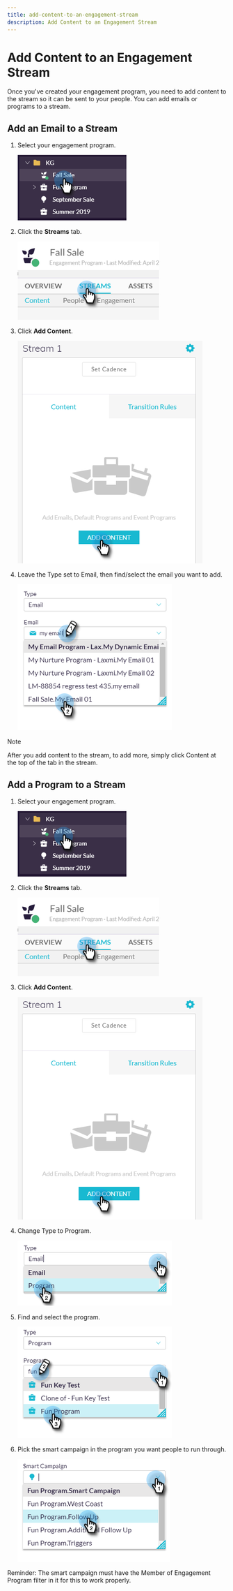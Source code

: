 ```yaml
---
title: add-content-to-an-engagement-stream
description: Add Content to an Engagement Stream
---
```


# Add Content to an Engagement Stream

Once you've created your engagement program, you need to add content to the stream so it can be sent to your people. You can add emails or programs to a stream.

## Add an Email to a Stream

1. Select your engagement program.

   ![Image One](/help/sky/assets/engagement-programs/add-content-to-an-engagement-stream/add-content-to-an-engagement-stream-1.png)

1. Click the **Streams** tab.

   ![Image Two](/help/sky/assets/engagement-programs/add-content-to-an-engagement-stream/add-content-to-an-engagement-stream-2.png)

1. Click **Add Content**.

   ![Image Three](/help/sky/assets/engagement-programs/add-content-to-an-engagement-stream/add-content-to-an-engagement-stream-3.png)

1. Leave the Type set to Email, then find/select the email you want to add.

   ![Image Four](/help/sky/assets/engagement-programs/add-content-to-an-engagement-stream/add-content-to-an-engagement-stream-4.png)

>[!NOTE]
>
>After you add content to the stream, to add more, simply click Content at the top of the tab in the stream.

## Add a Program to a Stream

1. Select your engagement program.

   ![Image Five](/help/sky/assets/engagement-programs/add-content-to-an-engagement-stream/add-content-to-an-engagement-stream-5.png)

1. Click the **Streams** tab.

   ![Image Six](/help/sky/assets/engagement-programs/add-content-to-an-engagement-stream/add-content-to-an-engagement-stream-6.png)

1. Click **Add Content**.

   ![Image Seven](/help/sky/assets/engagement-programs/add-content-to-an-engagement-stream/add-content-to-an-engagement-stream-7.png)

1. Change Type to Program.

   ![Image Eight](/help/sky/assets/engagement-programs/add-content-to-an-engagement-stream/add-content-to-an-engagement-stream-8.png)

1. Find and select the program.

   ![Image Nine](/help/sky/assets/engagement-programs/add-content-to-an-engagement-stream/add-content-to-an-engagement-stream-9.png)

1. Pick the smart campaign in the program you want people to run through.

   ![Image Ten](/help/sky/assets/engagement-programs/add-content-to-an-engagement-stream/add-content-to-an-engagement-stream-10.png)

Reminder:
The smart campaign must have the Member of Engagement Program filter in it for this to work properly.
